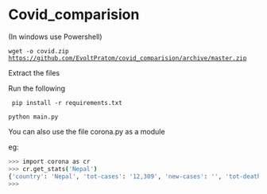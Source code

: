# Covid_comparision

(In windows use Powershell)

<code>wget -o covid.zip https://github.com/EvoltPratom/covid_comparision/archive/master.zip</code>


Extract the files

Run the following

<code> pip install -r requirements.txt </code>

<code>python main.py</code>

You can also use the file corona.py as a module

eg:

```sh
>>> import corona as cr
>>> cr.get_stats('Nepal')
{'country': 'Nepal', 'tot-cases': '12,309', 'new-cases': '', 'tot-death': '28 ', 'new-death': '', 'tot-recovered': '2,834', 'serious': '', 'active': '9,447', 'tot-tests': '504,910'}
>>>
```



